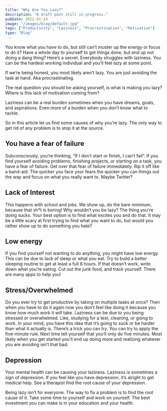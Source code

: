 ```yaml
---
title: "Why Are You Lazy?"
description: "A draft post still in progress."
pubDate: 2022-01-24
image: "/images/blog/default.jpg"
tags: ["Productivity", "Laziness", "Procrastination", "Motivation"]
type: "Blog"
---
```


You know what you have to do, but still can’t muster up the energy or focus to do it? Have a whole day to yourself to get things done, but end up not doing a dang thing? Here’s a secret. Everybody struggles with laziness. You can be the hardest working individual and you’ll feel lazy at some point.

If we’re being honest, you most likely aren’t lazy. You are just avoiding the task at hand. Aka procrastinating.

The real question you should be asking yourself, is what is making you lazy? Where is this lack of motivation coming from?

Laziness can be a real burden sometimes when you have dreams, goals, and aspirations. Even more of a burden when you don’t know what to tackle.

So in this article let us find some causes of why you’re lazy. The only way to get rid of any problem is to stop it at the source.

## You have a fear of failure

Subconsciously, you’re thinking, “If I don’t start or finish, I can’t fail”. If you find yourself avoiding problems, finishing projects, or starting on a task, you have a fear of failure. Get over that fear of failure immediately. Rip it off like a band-aid. The quicker you face your fears the quicker you can things out the way and focus on what you really want to. Maybe Twitter?

## Lack of Interest

This happens with school and jobs. We show up, do the bare minimum, because that sh*t is boring! Why wouldn’t you be lazy? The thing you're doing sucks. Your best option is to find what excites you and do that. It may be a little scary at first trying to find what you want to do, but would you rather show up to do something you hate?

## Low energy

If you find yourself not wanting to do anything, you might have low energy. This can be due to lack of sleep or what you eat. Try to build a better sleeping routine to get at least a full 8 hours. If that doesn’t work, write down what you’re eating. Cut out the junk food, and track yourself. There are many apps to help you!

## Stress/Overwhelmed

Do you ever try to get productive by taking on multiple tasks at once? Then when you have to do it again now you don’t feel like doing it because you know how much work it will take. Laziness can be due to you being stressed or overwhelmed. Like, studying for a test, cleaning, or going to work. In your mind, you have this idea that it’s going to suck or be harder than what it actually is. There’s a trick you can try. You can try to apply the five-minute rule. Next time tell yourself that you’ll only do five minutes. Most likely when you get started you’ll end up doing more and realizing whatever you are avoiding isn’t that bad.

## Depression

Your mental health can be causing your laziness. Laziness is sometimes a sign of depression. If you feel like you have depression, it’s alright to get medical help. See a therapist find the root cause of your depression.

Being lazy isn’t for everyone. The way to fix a problem is to find the root cause of it. Take some time to yourself and work on yourself. The best investment you can make is in your education and your health.